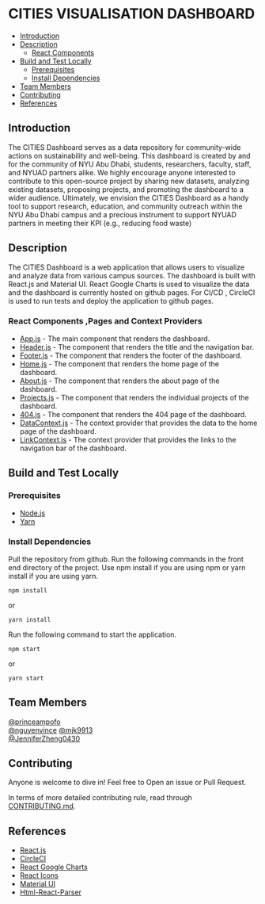 # CITIES VISUALISATION DASHBOARD

- [Introduction](#introduction)
- [Description](#description)
  - [React Components](#react-components)
- [Build and Test Locally](#build-and-test-locally)
  - [Prerequisites](#prerequisites)
  - [Install Dependencies](#install-dependencies)
- [Team Members](#team-members)
- [Contributing](#contributing)
- [References](#references)

## Introduction

The CITIES Dashboard serves as a data repository for community-wide actions on sustainability and well-being. This dashboard is created by and for the community of NYU Abu Dhabi, students, researchers, faculty, staff, and NYUAD partners alike. We highly encourage anyone interested to contribute to this open-source project by sharing new datasets, analyzing existing datasets, proposing projects, and promoting the dashboard to a wider audience. Ultimately, we envision the CITIES Dashboard as a handy tool to support research, education, and community outreach within the NYU Abu Dhabi campus and a precious instrument to support NYUAD partners in meeting their KPI (e.g., reducing food waste)

## Description

The CITIES Dashboard is a web application that allows users to visualize and analyze data from various campus sources. The dashboard is built with React.js and Material UI. React Google Charts is used to visualize the data and the dashboard is currently hosted on github pages. For CI/CD , CircleCI is used to run tests and deploy the application to github pages.

### React Components ,Pages and Context Providers

- [App.js](./src/App.jsx) - The main component that renders the dashboard.
- [Header.js](./src/components/Header/Header.jsx) - The component that renders the title and the navigation bar.
- [Footer.js](./src/components/Header/Footer.jsx) - The component that renders the footer of the dashboard.
- [Home.js](./src/pages/Home/Home.jsx) - The component that renders the home page of the dashboard.
- [About.js](./src/pages/About/About.jsx) - The component that renders the about page of the dashboard.
- [Projects.js](./src/pages/Projects/Projects.jsx) - The component that renders the individual projects of the dashboard.
- [404.js](./src/pages/404.jsx) - The component that renders the 404 page of the dashboard.
- [DataContext.js](./src/contextprovider/DataContext.jsx) - The context provider that provides the data to the home page of the dashboard.
- [LinkContext.js](./src/contextprovider/LinkContext.jsx) - The context provider that provides the links to the navigation bar of the dashboard.

## Build and Test Locally

### Prerequisites

- [Node.js](https://nodejs.org/en/download/)
- [Yarn](https://classic.yarnpkg.com/en/docs/install/#windows-stable)

### Install Dependencies

Pull the repository from github.
Run the following commands in the front end directory of the project.
Use npm install if you are using npm or yarn install if you are using yarn.

```
npm install
```

or

```
yarn install
```

Run the following command to start the application.

```
npm start
```

or

```
yarn start
```

## Team Members

[@princeampofo](https://github.com/princeampofo)  
[@nguyenvince](https://github.com/nguyenvince)
[@mjk9913](https://github.com/mjk9913)  
[@JenniferZheng0430](https://github.com/JenniferZheng0430)

## Contributing

Anyone is welcome to dive in! Feel free to Open an issue or Pull Request.

In terms of more detailed contributing rule, read through
[CONTRIBUTING.md](./CONTRIBUTING.md).

## References

- [React.js](https://reactjs.org/)
- [CircleCI](https://circleci.com/)
- [React Google Charts](https://react-google-charts.com/)
- [React Icons](https://react-icons.github.io/react-icons/)
- [Material UI](https://material-ui.com/)
- [Html-React-Parser](https://www.npmjs.com/package/html-react-parser)
